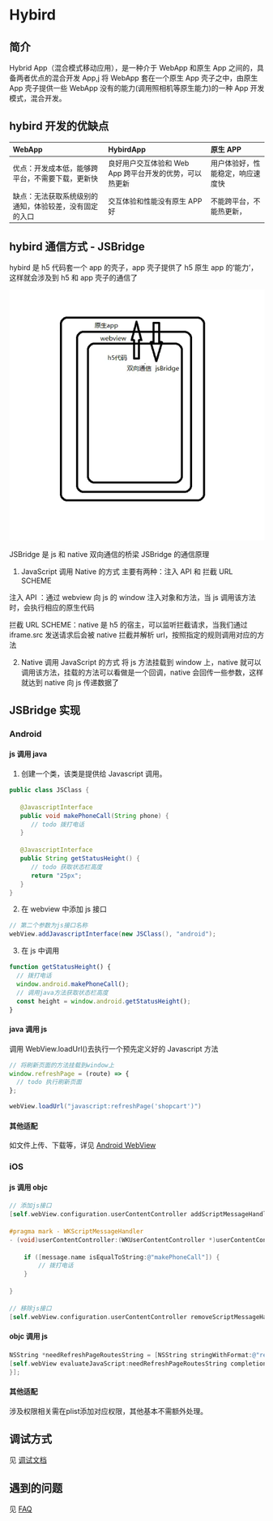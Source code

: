 # Hybird

## 简介

Hybrid App（混合模式移动应用），是一种介于 WebApp 和原生 App 之间的，具备两者优点的混合开发 App,j 将 WebApp 套在一个原生 App 壳子之中，由原生 App 壳子提供一些 WebApp 没有的能力(调用照相机等原生能力)的一种 App 开发模式，混合开发。

## hybird 开发的优缺点

| WebApp                                                 | HybirdApp                                               | 原生 APP                         |
| :----------------------------------------------------- | :------------------------------------------------------ | :------------------------------- |
| 优点：开发成本低，能够跨平台，不需要下载，更新快       | 良好用户交互体验和 Web App 跨平台开发的优势，可以热更新 | 用户体验好，性能稳定，响应速度快 |
| 缺点：无法获取系统级别的通知，体验较差，没有固定的入口 | 交互体验和性能没有原生 APP 好                           | 不能跨平台，不能热更新，         |

## hybird 通信方式 - JSBridge

hybird 是 h5 代码套一个 app 的壳子，app 壳子提供了 h5 原生 app 的‘能力’，这样就会涉及到 h5 和 app 壳子的通信了

![](./assets/hybird.webp)

JSBridge 是 js 和 native 双向通信的桥梁
JSBridge 的通信原理

1. JavaScript 调用 Native 的方式
   主要有两种：注入 API 和 拦截 URL SCHEME

注入 API ：通过 webview 向 js 的 window 注入对象和方法，当 js 调用该方法时，会执行相应的原生代码

拦截 URL SCHEME：native 是 h5 的宿主，可以监听拦截请求，当我们通过 iframe.src 发送请求后会被 native 拦截并解析 url，按照指定的规则调用对应的方法

2. Native 调用 JavaScript 的方式
   将 js 方法挂载到 window 上，native 就可以调用该方法，挂载的方法可以看做是一个回调，native 会回传一些参数，这样就达到 native 向 js 传递数据了

## JSBridge 实现

### Android

#### js 调用 java

1. 创建一个类，该类是提供给 Javascript 调用。

```java
public class JSClass {

   @JavascriptInterface
   public void makePhoneCall(String phone) {
      // todo 拨打电话
   }

   @JavascriptInterface
   public String getStatusHeight() {
      // todo 获取状态栏高度
      return "25px";
   }
}
```

2. 在 webview 中添加 js 接口

```java
// 第二个参数为js接口名称
webView.addJavascriptInterface(new JSClass(), "android");
```

3. 在 js 中调用

```js
function getStatusHeight() {
  // 拨打电话
  window.android.makePhoneCall();
  // 调用java方法获取状态栏高度
  const height = window.android.getStatusHeight();
}
```

#### java 调用 js

调用 WebView.loadUrl()去执行一个预先定义好的 Javascript 方法

```js
// 将刷新页面的方法挂载到window上
window.refreshPage = (route) => {
  // todo 执行刷新页面
};
```

```java
webView.loadUrl("javascript:refreshPage('shopcart')")
```

#### 其他适配

如文件上传、下载等，详见 [Android WebView](./android.md)

### iOS

#### js 调用 objc
```ObjectiveC
// 添加js接口
[self.webView.configuration.userContentController addScriptMessageHandler:self name:@"openPage"];

#pragma mark - WKScriptMessageHandler
- (void)userContentController:(WKUserContentController *)userContentController didReceiveScriptMessage:(WKScriptMessage *)message {

    if ([message.name isEqualToString:@"makePhoneCall"]) {
        // 拨打电话
    }

}

// 移除js接口
[self.webView.configuration.userContentController removeScriptMessageHandlerForName:@"openPage"];

```

#### objc 调用 js

```ObjectiveC
NSString *needRefreshPageRoutesString = [NSString stringWithFormat:@"refreshPage('%@')", self.route];
[self.webView evaluateJavaScript:needRefreshPageRoutesString completionHandler:^(id _Nullable data, NSError * _Nullable error) {
}];
```

#### 其他适配
涉及权限相关需在plist添加对应权限，其他基本不需额外处理。

## 调试方式

见 [调试文档](./debug/README.md)

## 遇到的问题

见 [FAQ](./faq/README.md)
